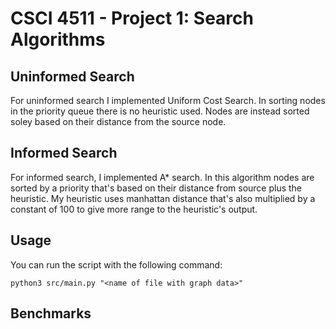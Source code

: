 # CSCI 4511 - Project 1: Search Algorithms

## Uninformed Search

For uninformed search I implemented Uniform Cost Search. In sorting nodes in the priority queue there is no heuristic used. Nodes are instead sorted soley based on their distance from the source node.

## Informed Search

For informed search, I implemented A\* search. In this algorithm nodes are sorted by a priority that's based on their distance from source plus the heuristic. My heuristic uses manhattan distance that's also multiplied by a constant of 100 to give more range to the heuristic's output.

## Usage
You can run the script with the following command:

```
python3 src/main.py "<name of file with graph data>"
```

## Benchmarks



